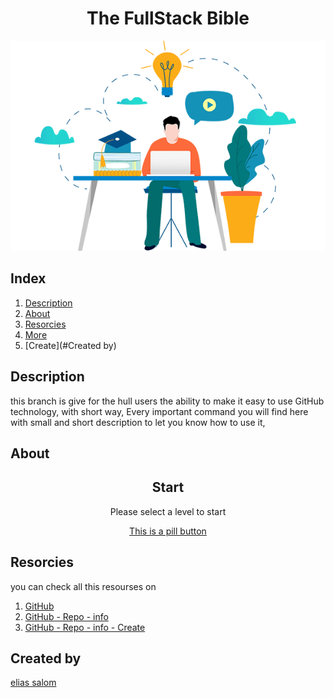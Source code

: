 <div style="text-align: center">

# The FullStack Bible

![fullstack](./Images/fullstackdeveloper.png)

</div>



## Index

1. [Description](#description)
2. [About](#about)
3. [Resorcies](#resorcies)
4. [More](#more)
5. [Create](#Created by)
    

## Description
this branch is give for the hull users the ability to make it easy to use GitHub technology, 
with short way, Every important command you will find here with small and short description to let you know how to use it,

## About


<center>

## Start
Please select a level to start

<a href="#" class="button pill">This is a pill button</a>

</center>

## Resorcies

you can check all this resourses on
1. [GitHub]()
2. [GitHub - Repo - info]()
3. [GitHub - Repo - info - Create]()

## Created by
[elias salom]()
